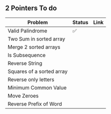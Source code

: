## 2 Pointers To do 



| Problem                   | Status | Link |
| ------------------------- | ------ | ---- |
| Valid Palindrome          | ✅      |      |
| Two Sum in sorted array   |        |      |
| Merge 2 sorted arrays     |        |      |
| Is Subsequence            |        |      |
| Reverse String            |        |      |
| Squares of a sorted array |        |      |
| Reverse only letters      |        |      |
| Minimum Common Value      |        |      |
| Move Zeroes               |        |      |
| Reverse Prefix of Word    |        |      |

